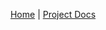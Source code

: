 <p align="center">
  <a href="https://github.com/lboroEESE-16ELD002/I-Portfolio/wiki">Home</a> |
  <a href="https://github.com/lboroEESE-16ELD002/I-ProjectDocs">Project Docs</a>
</p>